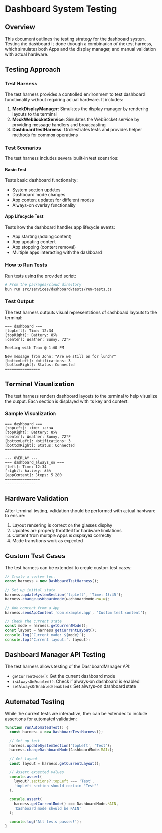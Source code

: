 # Dashboard System Testing

## Overview

This document outlines the testing strategy for the dashboard system. Testing the dashboard is done through a combination of the test harness, which simulates both Apps and the display manager, and manual validation with actual hardware.

## Testing Approach

### Test Harness

The test harness provides a controlled environment to test dashboard functionality without requiring actual hardware. It includes:

1. **MockDisplayManager**: Simulates the display manager by rendering layouts to the terminal
2. **MockWebSocketService**: Simulates the WebSocket service by providing message handlers and broadcasting
3. **DashboardTestHarness**: Orchestrates tests and provides helper methods for common operations

### Test Scenarios

The test harness includes several built-in test scenarios:

#### Basic Test

Tests basic dashboard functionality:
- System section updates
- Dashboard mode changes
- App content updates for different modes
- Always-on overlay functionality

#### App Lifecycle Test

Tests how the dashboard handles app lifecycle events:
- App starting (adding content)
- App updating content
- App stopping (content removal)
- Multiple apps interacting with the dashboard

### How to Run Tests

Run tests using the provided script:

```bash
# From the packages/cloud directory
bun run src/services/dashboard/tests/run-tests.ts
```

### Test Output

The test harness outputs visual representations of dashboard layouts to the terminal:

```
=== dashboard ===
[topLeft]: Time: 12:34
[topRight]: Battery: 85%
[center]: Weather: Sunny, 72°F

Meeting with Team @ 1:00 PM

New message from John: "Are we still on for lunch?"
[bottomLeft]: Notifications: 3
[bottomRight]: Status: Connected
================
```

## Terminal Visualization

The test harness renders dashboard layouts to the terminal to help visualize the output. Each section is displayed with its key and content.

### Sample Visualization

```
=== dashboard ===
[topLeft]: Time: 12:34
[topRight]: Battery: 85%
[center]: Weather: Sunny, 72°F
[bottomLeft]: Notifications: 3
[bottomRight]: Status: Connected
================

--- OVERLAY ---
=== dashboard_always_on ===
[left]: Time: 12:34
[right]: Battery: 85%
[appContent]: Steps: 5,280
================
--------------
```

## Hardware Validation

After terminal testing, validation should be performed with actual hardware to ensure:

1. Layout rendering is correct on the glasses display
2. Updates are properly throttled for hardware limitations
3. Content from multiple Apps is displayed correctly
4. Mode transitions work as expected

## Custom Test Cases

The test harness can be extended to create custom test cases:

```typescript
// Create a custom test
const harness = new DashboardTestHarness();

// Set up initial state
harness.updateSystemSection('topLeft', 'Time: 13:45');
harness.changeDashboardMode(DashboardMode.MAIN);

// Add content from a App
harness.sendAppContent('com.example.app', 'Custom test content');

// Check the current state
const mode = harness.getCurrentMode();
const layout = harness.getCurrentLayout();
console.log(`Current mode: ${mode}`);
console.log('Current layout:', layout);
```

## Dashboard Manager API Testing

The test harness allows testing of the DashboardManager API:

- `getCurrentMode()`: Get the current dashboard mode
- `isAlwaysOnEnabled()`: Check if always-on dashboard is enabled
- `setAlwaysOnEnabled(enabled)`: Set always-on dashboard state

## Automated Testing

While the current tests are interactive, they can be extended to include assertions for automated validation:

```typescript
function runAutomatedTest() {
  const harness = new DashboardTestHarness();

  // Set up test
  harness.updateSystemSection('topLeft', 'Test');
  harness.changeDashboardMode(DashboardMode.MAIN);

  // Get layout
  const layout = harness.getCurrentLayout();

  // Assert expected values
  console.assert(
    layout?.sections?.topLeft === 'Test',
    'topLeft section should contain "Test"'
  );

  console.assert(
    harness.getCurrentMode() === DashboardMode.MAIN,
    'Dashboard mode should be MAIN'
  );

  console.log('All tests passed!');
}
```